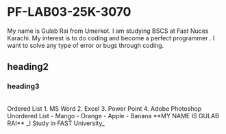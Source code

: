 # PF-LAB03-25K-3070
My name is Gulab Rai from Umerkot. I am studying BSCS at Fast Nuces Karachi. My interest is to do coding and become a perfect programmer .  I want to solve any type of error or bugs through coding.
## heading2
### heading3
<br/>
Ordered List
1. MS Word
2. Excel
3. Power Point
4. Adobe Photoshop
<br/>
Unordered List
- Mango
- Orange
- Apple
- Banana
**MY NAME IS GULAB RAI**
  _I Study in FAST University_
  
